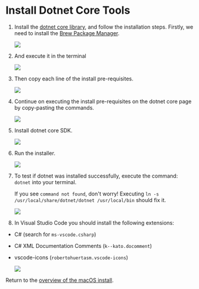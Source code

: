 # Install Dotnet Core Tools

1. Install the [dotnet core library](https://microsoft.com/net/core), and follow the installation steps. Firstly, we need to install the [Brew Package Manager](https://brew.sh).

    ![](images/install-gifs/MacOS/6.gif)

1. And execute it in the terminal

    ![](images/install-gifs/MacOS/7.gif)

1. Then copy each line of the install pre-requisites.

    ![](images/install-gifs/MacOS/8.gif)

1. Continue on executing the install pre-requisites on the dotnet core page by copy-pasting the commands.

    ![](images/install-gifs/MacOS/9.gif)

1. Install dotnet core SDK.

    ![](images/install-gifs/MacOS/10.gif)

1. Run the installer.

    ![](images/install-gifs/MacOS/11.gif)

1. To test if dotnet was installed successfully, execute the command: `dotnet` into your terminal.

    If you see `command not found`, don't worry! Executing `ln -s /usr/local/share/dotnet/dotnet /usr/local/bin` should fix it.

    ![](images/install-gifs/MacOS/12.gif)

1. In Visual Studio Code you should install the following extensions:

  - C# (search for `ms-vscode.csharp`)
  - C# XML Documentation Comments (`k--kato.docomment`)
  - vscode-icons (`robertohuertasm.vscode-icons`)
  
    ![](images/install-gifs/extensions.gif)

Return to the [overview of the macOS install](/guides/installation/MacOS.html).